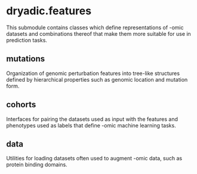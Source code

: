 # dryadic.features

This submodule contains classes which define representations of -omic
datasets and combinations thereof that make them more suitable for use in
prediction tasks.

## mutations
Organization of genomic perturbation features into tree-like structures
defined by hierarchical properties such as genomic location and mutation form.

## cohorts
Interfaces for pairing the datasets used as input with the features and
phenotypes used as labels that define -omic machine learning tasks.

## data
Utilities for loading datasets often used to augment -omic data, such
as protein binding domains.

